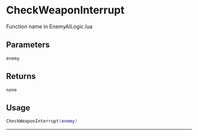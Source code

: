 # CheckWeaponInterrupt
Function name in EnemyAILogic.lua
## Parameters
`enemy`
## Returns
`none`
## Usage
```lua
CheckWeaponInterrupt(enemy)
```
---
